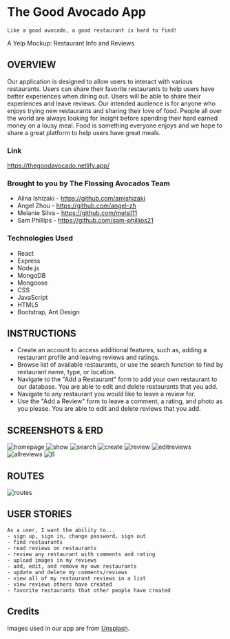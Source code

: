 # The Good Avocado App

`Like a good avocado, a good restaurant is hard to find!`

A Yelp Mockup: Restaurant Info and Reviews

## OVERVIEW

Our application is designed to allow users to interact with various restaurants. Users can share their favorite restaurants to help users have better experiences when dining out. Users will be able to share their experiences and leave reviews.  Our intended audience is for anyone who enjoys trying new restaurants and sharing their love of food. People all over the world are always looking for insight before spending their hard earned money on a lousy meal. Food is something everyone enjoys and we hope to share a great platform to help users have great meals.

### Link
https://thegoodavocado.netlify.app/

### Brought to you by The Flossing Avocados Team

* Alina Ishizaki - https://github.com/amishizaki
* Angel Zhou - https://github.com/angel-zh
* Melanie Silva - https://github.com/melsil11
* Sam Phillips - https://github.com/sam-phillips21
 
### Technologies Used

- React
- Express
- Node.js
- MongoDB 
- Mongoose
- CSS
- JavaScript
- HTML5
- Bootstrap, Ant Design

## INSTRUCTIONS
- Create an account to access additional features, such as, adding a restaurant profile and leaving reviews and ratings.
- Browse list of available restaurants, or use the search function to find by restaurant name, type, or location.
- Navigate to the "Add a Restaurant" form to add your own restaurant to our database. You are able to edit and delete restaurants that you add.
- Navigate to any restaurant you would like to leave a review for.
- Use the "Add a Review" form to leave a comment, a rating, and photo as you please. You are able to edit and delete reviews that you add. 

## SCREENSHOTS & ERD

![homepage](public/screenshots/screenshot-1.png)
![show](public/screenshots/screenshot-2.png)
![search](public/screenshots/screenshot-3.png)
![create](public/screenshots/screenshot-4.png)
![review](public/screenshots/screenshot-5.png)
![editreviews](public/screenshots/screenshot-7.png)
![allreviews](public/screenshots/screenshot-6.png)
![6](https://i.imgur.com/6j2sMz3.png)


## ROUTES
![routes](public/screenshots/route-table.png)

## USER STORIES

```
As a user, I want the ability to... 
- sign up, sign in, change password, sign out
- find restaurants
- read reviews on restaurants
- review any restaurant with comments and rating
- upload images in my reviews
- add, edit, and remove my own restaurants
- update and delete my comments/reviews
- view all of my restaurant reviews in a list 
- view reviews others have created 
- favorite restaurants that other people have created
```



## Credits

Images used in our app are from [Unsplash](https://unsplash.com/).

